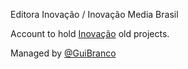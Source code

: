 Editora Inovação / Inovação Media Brasil

Account to hold [Inovação](https://editorainovacao.com.br) old projects.

Managed by [@GuiBranco](https://github.com/guibranco)
